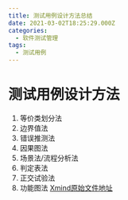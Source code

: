 ```yaml
---
title: 测试用例设计方法总结
date: 2021-03-02T18:25:29.000Z
categories:
  - 软件测试管理
tags:
  - 测试用例
---
```


# 测试用例设计方法

1. 等价类划分法
2. 边界值法
3. 错误推测法
4. 因果图法
5. 场景法/流程分析法
6. 判定表法
7. 正交试验法
8. 功能图法 [Xmind原始文件地址](https://www.icloud.com/iclouddrive/0LOs-7Z7lePvixFZN6pPUnr6A)

